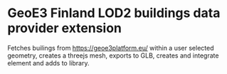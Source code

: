 # GeoE3 Finland LOD2 buildings data provider extension

Fetches builings from https://geoe3platform.eu/ within a user selected geometry, creates a threejs mesh, exports to GLB, creates and integrate element and adds to library.




  

